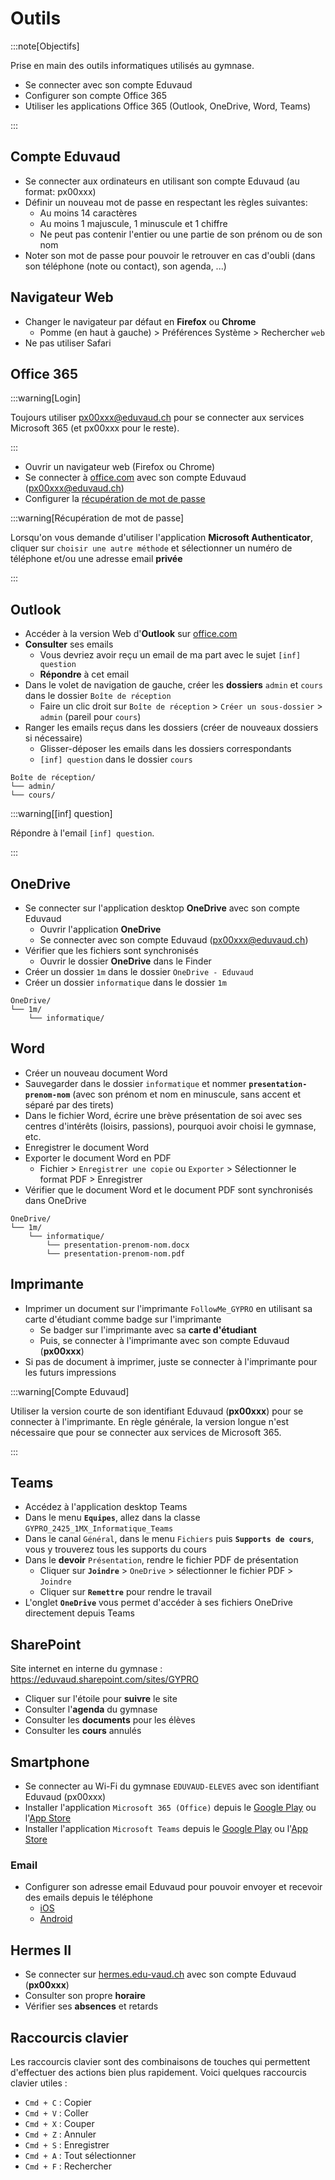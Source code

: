 # Outils

:::note[Objectifs]

Prise en main des outils informatiques utilisés au gymnase.

- Se connecter avec son compte Eduvaud
- Configurer son compte Office 365
- Utiliser les applications Office 365 (Outlook, OneDrive, Word, Teams)

:::

<Reaveal name="1m-prog-outils" />

## Compte Eduvaud

- Se connecter aux ordinateurs en utilisant son compte Eduvaud (au format: px00xxx)
- Définir un nouveau mot de passe en respectant les règles suivantes:
  - Au moins 14 caractères
  - Au moins 1 majuscule, 1 minuscule et 1 chiffre
  - Ne peut pas contenir l'entier ou une partie de son prénom ou de son nom
- Noter son mot de passe pour pouvoir le retrouver en cas d'oubli (dans son téléphone (note ou contact), son agenda, ...)

## Navigateur Web

- Changer le navigateur par défaut en **Firefox** ou **Chrome**
  - Pomme (en haut à gauche) > Préférences Système > Rechercher `web`
- Ne pas utiliser Safari

## Office 365

:::warning[Login]

Toujours utiliser px00xxx@eduvaud.ch pour se connecter aux services Microsoft 365 (et px00xxx pour le reste).

:::

- Ouvrir un navigateur web (Firefox ou Chrome)
- Se connecter à [office.com](https://www.office.com/) avec son compte Eduvaud (px00xxx@eduvaud.ch)
- Configurer la [récupération de mot de passe](https://mysignins.microsoft.com/security-info)

:::warning[Récupération de mot de passe]

Lorsqu'on vous demande d'utiliser l'application **Microsoft Authenticator**, cliquer sur `choisir une autre méthode` et sélectionner un numéro de téléphone et/ou une adresse email **privée**

:::

## Outlook

- Accéder à la version Web d'**Outlook** sur [office.com](https://www.office.com/)
- **Consulter** ses emails
  - Vous devriez avoir reçu un email de ma part avec le sujet `[inf] question`
  - **Répondre** à cet email
- Dans le volet de navigation de gauche, créer les **dossiers** `admin` et `cours` dans le dossier `Boîte de réception`
  - Faire un clic droit sur `Boîte de réception` > `Créer un sous-dossier` > `admin` (pareil pour `cours`)
- Ranger les emails reçus dans les dossiers (créer de nouveaux dossiers si nécessaire)
  - Glisser-déposer les emails dans les dossiers correspondants
  - `[inf] question` dans le dossier `cours`

```
Boîte de réception/
└── admin/
└── cours/
```

:::warning[[inf] question]

Répondre à l'email `[inf] question`.

:::

## OneDrive

- Se connecter sur l'application desktop **OneDrive** avec son compte Eduvaud
  - Ouvrir l'application **OneDrive**
  - Se connecter avec son compte Eduvaud (px00xxx@eduvaud.ch)
- Vérifier que les fichiers sont synchronisés
  - Ouvrir le dossier **OneDrive** dans le Finder
- Créer un dossier `1m` dans le dossier `OneDrive - Eduvaud`
- Créer un dossier `informatique` dans le dossier `1m`

```
OneDrive/
└── 1m/
    └── informatique/
```

## Word

- Créer un nouveau document Word
- Sauvegarder dans le dossier `informatique` et nommer **`presentation-prenom-nom`** (avec son prénom et nom en minuscule, sans accent et séparé par des tirets)
- Dans le fichier Word, écrire une brève présentation de soi avec ses centres d'intérêts (loisirs, passions), pourquoi avoir choisi le gymnase, etc.
- Enregistrer le document Word
- Exporter le document Word en PDF
  - Fichier > `Enregistrer une copie` ou `Exporter` > Sélectionner le format PDF > Enregistrer
- Vérifier que le document Word et le document PDF sont synchronisés dans OneDrive

```
OneDrive/
└── 1m/
    └── informatique/
        └── presentation-prenom-nom.docx
        └── presentation-prenom-nom.pdf
```

## Imprimante

- Imprimer un document sur l'imprimante `FollowMe_GYPRO` en utilisant sa carte d'étudiant comme badge sur l'imprimante
  - Se badger sur l'imprimante avec sa **carte d'étudiant**
  - Puis, se connecter à l'imprimante avec son compte Eduvaud (**px00xxx**)
- Si pas de document à imprimer, juste se connecter à l'imprimante pour les futurs impressions

:::warning[Compte Eduvaud]

Utiliser la version courte de son identifiant Eduvaud (**px00xxx**) pour se connecter à l'imprimante. En règle générale, la version longue n'est nécessaire que pour se connecter aux services de Microsoft 365.

:::

## Teams

- Accédez à l'application desktop Teams
- Dans le menu **`Equipes`**, allez dans la classe `GYPRO_2425_1MX_Informatique_Teams`
- Dans le canal `Général`, dans le menu `Fichiers` puis **`Supports de cours`**, vous y trouverez tous les supports du cours
- Dans le **devoir** `Présentation`, rendre le fichier PDF de présentation
  - Cliquer sur **`Joindre`** > `OneDrive` > sélectionner le fichier PDF > `Joindre`
  - Cliquer sur **`Remettre`** pour rendre le travail
- L'onglet **`OneDrive`** vous permet d'accéder à ses fichiers OneDrive directement depuis Teams

## SharePoint

Site internet en interne du gymnase : https://eduvaud.sharepoint.com/sites/GYPRO

- Cliquer sur l'étoile pour **suivre** le site
- Consulter l'**agenda** du gymnase
- Consulter les **documents** pour les élèves
- Consulter les **cours** annulés

## Smartphone

- Se connecter au Wi-Fi du gymnase `EDUVAUD-ELEVES` avec son identifiant Eduvaud (px00xxx)
- Installer l'application `Microsoft 365 (Office)` depuis le [Google Play](https://play.google.com/store/apps/details?id=com.microsoft.office.officehubrow&hl=fr_CH) ou l'[App Store](https://apps.apple.com/ch/app/microsoft-365-office/id541164041?l=fr)
- Installer l'application `Microsoft Teams` depuis le [Google Play](https://play.google.com/store/apps/details?id=com.microsoft.teams&hl=fr_CH) ou l'[App Store](https://apps.apple.com/ch/app/microsoft-teams/id1113153706?l=fr)

### Email

- Configurer son adresse email Eduvaud pour pouvoir envoyer et recevoir des emails depuis le téléphone
  - [iOS](https://support.microsoft.com/fr-fr/office/configurer-un-compte-outlook-sur-l-application-de-messagerie-d-ios-7e5b180f-bc8f-45cc-8da1-5cefc1e633d1)
  - [Android](https://support.microsoft.com/fr-fr/office/configurer-le-courrier-%C3%A9lectronique-dans-l-application-de-courrier-android-71147974-7aca-491b-978a-ab15e360434c)

## Hermes II

- Se connecter sur [hermes.edu-vaud.ch](https://hermes.edu-vaud.ch/) avec son compte Eduvaud (**px00xxx**)
- Consulter son propre **horaire**
- Vérifier ses **absences** et retards

## Raccourcis clavier

Les raccourcis clavier sont des combinaisons de touches qui permettent d'effectuer des actions bien plus rapidement. Voici quelques raccourcis clavier utiles :

- `Cmd + C` : Copier
- `Cmd + V` : Coller
- `Cmd + X` : Couper
- `Cmd + Z` : Annuler
- `Cmd + S` : Enregistrer
- `Cmd + A` : Tout sélectionner
- `Cmd + F` : Rechercher
